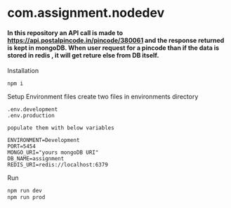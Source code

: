 # com.assignment.nodedev

#### In this repository an API call is made to https://api.postalpincode.in/pincode/380061 and the response returned is kept in mongoDB. When user request for a pincode than if the data is stored in redis , it will get reture else from DB itself.

Installation
```
npm i
```

Setup Environment files 
create two files in environments directory
```
.env.development
.env.production

populate them with below variables

ENVIRONMENT=Development
PORT=5454
MONGO_URI="yours mongoDB URI"
DB_NAME=assignment
REDIS_URI=redis://localhost:6379

```

Run
```bash
npm run dev
npm run prod